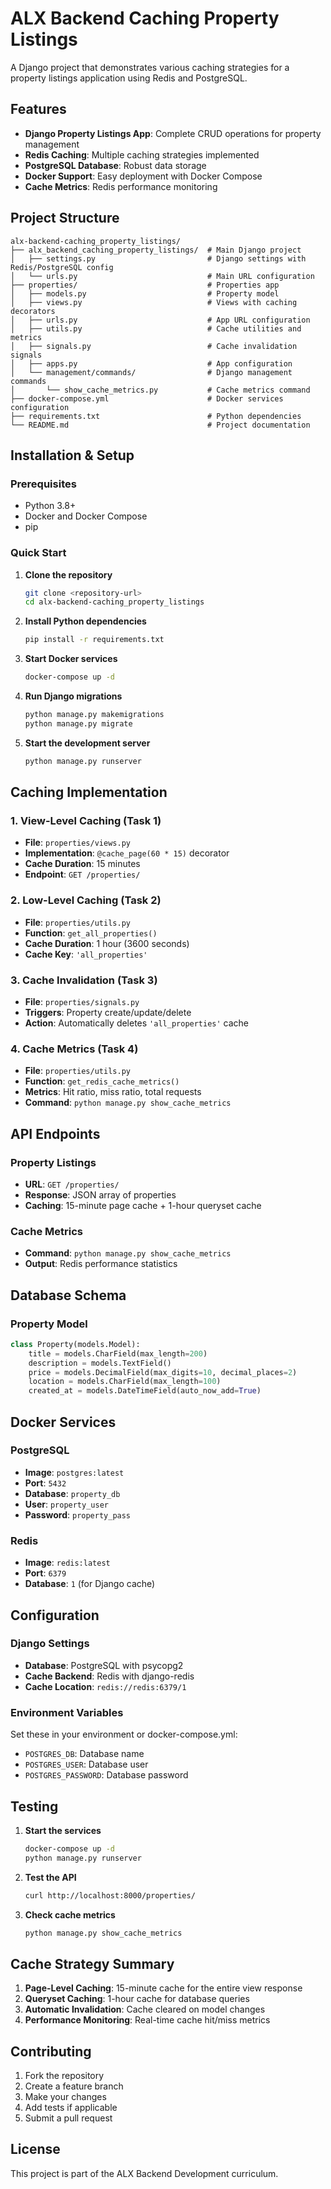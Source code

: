 # ALX Backend Caching Property Listings

A Django project that demonstrates various caching strategies for a property listings application using Redis and PostgreSQL.

## Features

- **Django Property Listings App**: Complete CRUD operations for property management
- **Redis Caching**: Multiple caching strategies implemented
- **PostgreSQL Database**: Robust data storage
- **Docker Support**: Easy deployment with Docker Compose
- **Cache Metrics**: Redis performance monitoring

## Project Structure

```
alx-backend-caching_property_listings/
├── alx_backend_caching_property_listings/  # Main Django project
│   ├── settings.py                         # Django settings with Redis/PostgreSQL config
│   └── urls.py                             # Main URL configuration
├── properties/                             # Properties app
│   ├── models.py                           # Property model
│   ├── views.py                            # Views with caching decorators
│   ├── urls.py                             # App URL configuration
│   ├── utils.py                            # Cache utilities and metrics
│   ├── signals.py                          # Cache invalidation signals
│   ├── apps.py                             # App configuration
│   └── management/commands/                # Django management commands
│       └── show_cache_metrics.py           # Cache metrics command
├── docker-compose.yml                      # Docker services configuration
├── requirements.txt                        # Python dependencies
└── README.md                               # Project documentation
```

## Installation & Setup

### Prerequisites

- Python 3.8+
- Docker and Docker Compose
- pip

### Quick Start

1. **Clone the repository**
   ```bash
   git clone <repository-url>
   cd alx-backend-caching_property_listings
   ```

2. **Install Python dependencies**
   ```bash
   pip install -r requirements.txt
   ```

3. **Start Docker services**
   ```bash
   docker-compose up -d
   ```

4. **Run Django migrations**
   ```bash
   python manage.py makemigrations
   python manage.py migrate
   ```

5. **Start the development server**
   ```bash
   python manage.py runserver
   ```

## Caching Implementation

### 1. View-Level Caching (Task 1)
- **File**: `properties/views.py`
- **Implementation**: `@cache_page(60 * 15)` decorator
- **Cache Duration**: 15 minutes
- **Endpoint**: `GET /properties/`

### 2. Low-Level Caching (Task 2)
- **File**: `properties/utils.py`
- **Function**: `get_all_properties()`
- **Cache Duration**: 1 hour (3600 seconds)
- **Cache Key**: `'all_properties'`

### 3. Cache Invalidation (Task 3)
- **File**: `properties/signals.py`
- **Triggers**: Property create/update/delete
- **Action**: Automatically deletes `'all_properties'` cache

### 4. Cache Metrics (Task 4)
- **File**: `properties/utils.py`
- **Function**: `get_redis_cache_metrics()`
- **Metrics**: Hit ratio, miss ratio, total requests
- **Command**: `python manage.py show_cache_metrics`

## API Endpoints

### Property Listings
- **URL**: `GET /properties/`
- **Response**: JSON array of properties
- **Caching**: 15-minute page cache + 1-hour queryset cache

### Cache Metrics
- **Command**: `python manage.py show_cache_metrics`
- **Output**: Redis performance statistics

## Database Schema

### Property Model
```python
class Property(models.Model):
    title = models.CharField(max_length=200)
    description = models.TextField()
    price = models.DecimalField(max_digits=10, decimal_places=2)
    location = models.CharField(max_length=100)
    created_at = models.DateTimeField(auto_now_add=True)
```

## Docker Services

### PostgreSQL
- **Image**: `postgres:latest`
- **Port**: `5432`
- **Database**: `property_db`
- **User**: `property_user`
- **Password**: `property_pass`

### Redis
- **Image**: `redis:latest`
- **Port**: `6379`
- **Database**: `1` (for Django cache)

## Configuration

### Django Settings
- **Database**: PostgreSQL with psycopg2
- **Cache Backend**: Redis with django-redis
- **Cache Location**: `redis://redis:6379/1`

### Environment Variables
Set these in your environment or docker-compose.yml:
- `POSTGRES_DB`: Database name
- `POSTGRES_USER`: Database user
- `POSTGRES_PASSWORD`: Database password

## Testing

1. **Start the services**
   ```bash
   docker-compose up -d
   python manage.py runserver
   ```

2. **Test the API**
   ```bash
   curl http://localhost:8000/properties/
   ```

3. **Check cache metrics**
   ```bash
   python manage.py show_cache_metrics
   ```

## Cache Strategy Summary

1. **Page-Level Caching**: 15-minute cache for the entire view response
2. **Queryset Caching**: 1-hour cache for database queries
3. **Automatic Invalidation**: Cache cleared on model changes
4. **Performance Monitoring**: Real-time cache hit/miss metrics

## Contributing

1. Fork the repository
2. Create a feature branch
3. Make your changes
4. Add tests if applicable
5. Submit a pull request

## License

This project is part of the ALX Backend Development curriculum. 